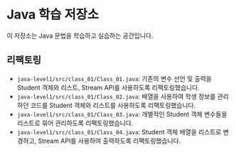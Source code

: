 # Java 학습 저장소

이 저장소는 Java 문법을 학습하고 실습하는 공간입니다.

## 리팩토링

*   `java-level1/src/class_01/Class_01.java`: 기존의 변수 선언 및 출력을 Student 객체와 리스트, Stream API를 사용하도록 리팩토링했습니다.
*   `java-level1/src/class_01/Class_02.java`: 배열을 사용하여 학생 정보를 관리하던 코드를 Student 객체와 리스트를 사용하도록 리팩토링했습니다.
*   `java-level1/src/class_01/Class_03.java`: 개별적인 Student 객체 변수들을 리스트로 묶어 관리하도록 리팩토링했습니다.
*   `java-level1/src/class_01/Class_04.java`: Student 객체 배열을 리스트로 변경하고, Stream API를 사용하여 출력하도록 리팩토링했습니다.